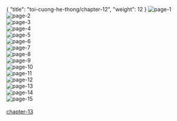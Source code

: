 { "title": "toi-cuong-he-thong/chapter-12", "weight": 12 }
<img src="toi-cuong-he-thong_0012_01-cbf2149a23e87a798925417f213c5cfc.webp" alt="page-1" origin="http://1.bp.blogspot.com/-RFC9atAaeQo/W3ERhADINkI/AAAAAAAAApM/me7FSggta0M0yMWrNmj5YKq8qr-sgOwzACLcBGAs/s320/2.jpg?imgmax=0"><br/>
<img src="toi-cuong-he-thong_0012_02-ddc9cef10efdc54c6d4936f7b76042e7.webp" alt="page-2" origin="http://1.bp.blogspot.com/-Ah8pskm_IIU/W3ERhkFZ1EI/AAAAAAAAApQ/UvsgsU1IR4kIsrmqEeEfZbKZwRJ-JxvsQCLcBGAs/s320/3.jpg?imgmax=0"><br/>
<img src="toi-cuong-he-thong_0012_03-d7c7da7b1baf281a48ac7a84419bf954.webp" alt="page-3" origin="http://1.bp.blogspot.com/-eGUxIc_aZPw/W3ERiLGxlMI/AAAAAAAAApU/x4QGwIVp-jMRueUkSWYbPXm7oMl-QI-OwCLcBGAs/s320/4.jpg?imgmax=0"><br/>
<img src="toi-cuong-he-thong_0012_04-0887e08ea33296ea64a4944ed995c36f.webp" alt="page-4" origin="http://1.bp.blogspot.com/-l1j9c-uQJTI/W3ERiUCsTuI/AAAAAAAAApY/G44IEWFqyDABMG6bGzUCYTtH8dSTRVqmwCLcBGAs/s320/5.jpg?imgmax=0"><br/>
<img src="toi-cuong-he-thong_0012_05-71041fcc9572aee40a05069baf18963a.webp" alt="page-5" origin="http://1.bp.blogspot.com/-FIKMojGn6TI/W3ERinYD8lI/AAAAAAAAApc/v0YB2MYKHMktSzrydMofGto_ArbRaQmHwCLcBGAs/s320/6.jpg?imgmax=0"><br/>
<img src="toi-cuong-he-thong_0012_06-9a2462d76bea5f2fe62603c894307a49.webp" alt="page-6" origin="http://1.bp.blogspot.com/-8ZJnTdnm7D4/W3ERitJL2lI/AAAAAAAAApg/M4oNPdEoFzIkL2fRERvoySMlR4F1Zk9BACLcBGAs/s320/7.jpg?imgmax=0"><br/>
<img src="toi-cuong-he-thong_0012_07-b781886e54bec9b6f7a21ffbe9639eb5.webp" alt="page-7" origin="http://1.bp.blogspot.com/-K_1kTFxyzZM/W3ERjXWYzII/AAAAAAAAApk/RL_f8SkrJnEVp7ONokrfgrwn65pJnYENQCLcBGAs/s320/8.jpg?imgmax=0"><br/>
<img src="toi-cuong-he-thong_0012_08-42c87f78299374fcc6b4cbc1b76ef8f1.webp" alt="page-8" origin="http://1.bp.blogspot.com/-WYPr7uV0YlQ/W3ERjnsU4HI/AAAAAAAAApo/L2ohttH9NiYKDFF7Jm-dzlmc3DBEo_2AgCLcBGAs/s320/9.jpg?imgmax=0"><br/>
<img src="toi-cuong-he-thong_0012_09-2a947f47946cf3addcbd4ecf671aee93.webp" alt="page-9" origin="http://1.bp.blogspot.com/-A1WZ3seJYyw/W3ERe5zyPeI/AAAAAAAAAo4/Era7tcJRRxczDT5NhZ1AkVDv68BtZHltwCLcBGAs/s320/10.jpg?imgmax=0"><br/>
<img src="toi-cuong-he-thong_0012_10-3214418ea7afe506fde97c027481a376.webp" alt="page-10" origin="http://1.bp.blogspot.com/-nSmJ_iM-BS8/W3ERelKlq3I/AAAAAAAAAo0/xcsferj4GVgFR9rRStydbQTlq55TOgKQACLcBGAs/s320/11.jpg?imgmax=0"><br/>
<img src="toi-cuong-he-thong_0012_11-7c18192702dbabd1fc41715ff585118a.webp" alt="page-11" origin="http://1.bp.blogspot.com/-slpbHIToMIc/W3ERej-ihTI/AAAAAAAAAow/ylSXlUCos40IP80YTHwo40aqXHyn820gQCLcBGAs/s320/12.jpg?imgmax=0"><br/>
<img src="toi-cuong-he-thong_0012_12-9d478a7b0bf4ad32b5cd4a41e7221bf0.webp" alt="page-12" origin="http://1.bp.blogspot.com/-5z-3j8BhqwA/W3ERfg0l42I/AAAAAAAAAo8/zvXEHBWq9u4S0zMBvCzanhyXHeEtfyd5wCLcBGAs/s320/13.jpg?imgmax=0"><br/>
<img src="toi-cuong-he-thong_0012_13-4dc6d7ff681aa90e6b0e88d36d669569.webp" alt="page-13" origin="http://1.bp.blogspot.com/-iuPVcaIRcs0/W3ERgDZLbaI/AAAAAAAAApE/CXYPe-TZlVEqyeECmnGWww92MFPdOJbqwCLcBGAs/s320/14.jpg?imgmax=0"><br/>
<img src="toi-cuong-he-thong_0012_14-be0a12402eb65d0a2cb3dc1f7e663629.webp" alt="page-14" origin="http://1.bp.blogspot.com/-seF_7QZV3lY/W3ERgOHsw-I/AAAAAAAAApA/uyIhalfpdtUAnENUDtWtwIgQA4KKsFj1wCLcBGAs/s320/15.jpg?imgmax=0"><br/>
<img src="toi-cuong-he-thong_0012_15-3407900e9e248f835acc4b9cdde27582.webp" alt="page-15" origin="http://1.bp.blogspot.com/-__A_JK79X6E/W3ERgfnBuzI/AAAAAAAAApI/dgYsHcJqs8A7ixJGWu5a3NdnqgpBvVsQACLcBGAs/s320/16.jpg?imgmax=0"><br/>
<br/><a class="nextchap" href="/toi-cuong-he-thong/chapter-13">chapter-13</a>
